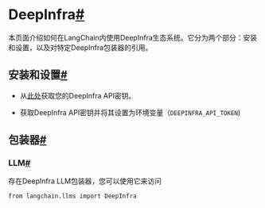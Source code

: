 

DeepInfra[#](#deepinfra "Permalink to this headline")
=====================================================

本页面介绍如何在LangChain内使用DeepInfra生态系统。它分为两个部分：安装和设置，以及对特定DeepInfra包装器的引用。

安装和设置[#](#installation-and-setup "Permalink to this headline")
--------------------------------------------------------------

* 从[此处](https://deepinfra.com/)获取您的DeepInfra API密钥。

* 获取DeepInfra API密钥并将其设置为环境变量（`DEEPINFRA_API_TOKEN`)

包装器[#](#wrappers "Permalink to this headline")
----------------------------------------------

### LLM[#](#llm "Permalink to this headline")

存在DeepInfra LLM包装器，您可以使用它来访问

```
from langchain.llms import DeepInfra

```

